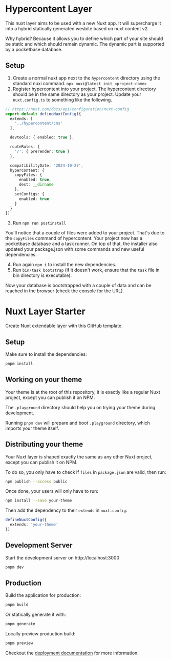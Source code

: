 # Hypercontent Layer
This nuxt layer aims to be used with a new Nuxt app.
It will supercharge it into a hybrid statically generated
wesbite based on nuxt content v2.

Why hybrid? Because it allows you to define which part of your
site should be static and which should remain dynamic. The
dynamic part is supported by a pocketbase database.

## Setup
1. Create a normal nuxt app next to the `hypercontent` directory
   using the standard nuxi command.
   `npx nuxi@latest init <project-name>`
2. Register hypercontent into your project. The hypercontent
   directory should be in the same directory as your project.
   Update your `nuxt.config.ts` to something like the following.

```ts
// https://nuxt.com/docs/api/configuration/nuxt-config
export default defineNuxtConfig({
  extends: [
    '../hypercontent/cms'
  ],

  devtools: { enabled: true },

  routeRules: {
    '/': { prerender: true }
  },

  compatibilityDate: '2024-10-27',
  hypercontent: {
    copyFiles: {
      enabled: true,
      dest: __dirname
    },
    setConfigs: {
      enabled: true
    }
  }
})
```
3. Run `npm run postinstall`

You'll notice that a couple of files were added to your project.
That's due to the `copyFiles` command of hypercontent. Your
project now has a pocketbase database and a task runner.
On top of that, the installer also updated your package.json
with some commands and new useful dependencies.

4. Run again `npm i` to install the new dependencies.
5. Run `bin/task bootstrap` (if it doesn't work, ensure that
   the `task` file in bin directory is executable).

Now your database is bootstrapped with a couple of data and 
can be reached in the browser (check the console for the URL).

# Nuxt Layer Starter

Create Nuxt extendable layer with this GitHub template.

## Setup

Make sure to install the dependencies:

```bash
pnpm install
```

## Working on your theme

Your theme is at the root of this repository, it is exactly like a regular Nuxt project, except you can publish it on NPM.

The `.playground` directory should help you on trying your theme during development.

Running `pnpm dev` will prepare and boot `.playground` directory, which imports your theme itself.

## Distributing your theme

Your Nuxt layer is shaped exactly the same as any other Nuxt project, except you can publish it on NPM.

To do so, you only have to check if `files` in `package.json` are valid, then run:

```bash
npm publish --access public
```

Once done, your users will only have to run:

```bash
npm install --save your-theme
```

Then add the dependency to their `extends` in `nuxt.config`:

```ts
defineNuxtConfig({
  extends: 'your-theme'
})
```

## Development Server

Start the development server on http://localhost:3000

```bash
pnpm dev
```

## Production

Build the application for production:

```bash
pnpm build
```

Or statically generate it with:

```bash
pnpm generate
```

Locally preview production build:

```bash
pnpm preview
```

Checkout the [deployment documentation](https://v3.nuxtjs.org/docs/deployment) for more information.
